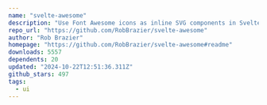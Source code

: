 ```yaml
---
name: "svelte-awesome"
description: "Use Font Awesome icons as inline SVG components in Svelte."
repo_url: "https://github.com/RobBrazier/svelte-awesome"
author: "Rob Brazier"
homepage: "https://github.com/RobBrazier/svelte-awesome#readme"
downloads: 5557
dependents: 20
updated: "2024-10-22T12:51:36.311Z"
github_stars: 497
tags: 
  - ui
---
```

